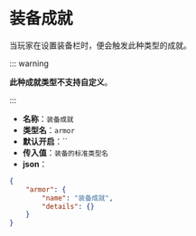 # 装备成就

当玩家在设置装备栏时，便会触发此种类型的成就。

::: warning

**此种成就类型不支持自定义**。

:::

- **名称**：`装备成就`
- **类型名**：`armor`
- **默认开启**：``
- **传入值**：`装备的标准类型名`
- **json**：

```json
{
	"armor": {
		"name": "装备成就",
		"details": {}
	}
}
```



